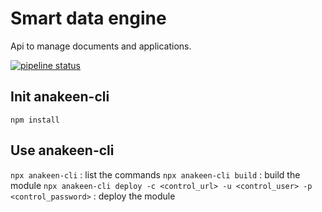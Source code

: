 # Smart data engine

Api to manage documents and applications.

[![pipeline status](https://gitlab.anakeen.com/Anakeen/Platform-4/anakeen-core/badges/master/pipeline.svg)](https://gitlab.anakeen.com/Anakeen/Platform-4/anakeen-core/commits/master)

## Init anakeen-cli

`npm install`

## Use anakeen-cli

`npx anakeen-cli` : list the commands
`npx anakeen-cli build` : build the module
`npx anakeen-cli deploy -c <control_url> -u <control_user> -p <control_password>` : deploy the module
